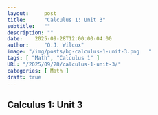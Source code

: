 ```yaml
---
layout:     post
title:      "Calculus 1: Unit 3"
subtitle:   ""
description: ""
date:    2025-09-28T12:00:00-04:00
author:     "O.J. Wilcox"
image: "/img/posts/bg-calculus-1-unit-3.png   "
tags: [ "Math", "Calculus 1" ]
URL: "/2025/09/28/calculus-1-unit-3/"
categories: [ Math ]
draft: true
---
```


## Calculus 1: Unit 3
